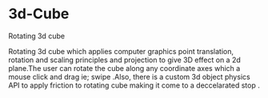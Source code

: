# 3d-Cube
Rotating 3d cube


Rotating 3d cube which applies computer graphics point translation, rotation and scaling principles and projection to give 3D effect on a 2d plane.The user can rotate the cube along any coordinate axes which a mouse click and drag ie; swipe .Also, there is a custom 3d object physics API to apply friction to rotating cube making it come to a deccelarated stop .
